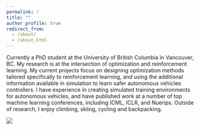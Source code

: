 ```yaml
---
permalink: /
title: ""  
author_profile: true
redirect_from: 
  - /about/
  - /about.html
---
```

Currently a PhD student at the University of British Columbia in Vancouver, BC. My research is at the intersection of optimization and reinforcement learning. My current projects focus on designing optimization methods tailored specifically to reinforcement learning, and using the additional information available in simulation to learn safer autonomous vehicles controllers. I have experience in creating simulated training environments for autonomous vehicles, and have published work at a number of top machine learning conferences, including ICML, ICLR, and Nuerips. Outside of research, I enjoy climbing, skiing, cycling and backpacking.

![](images/1190.jpg)
